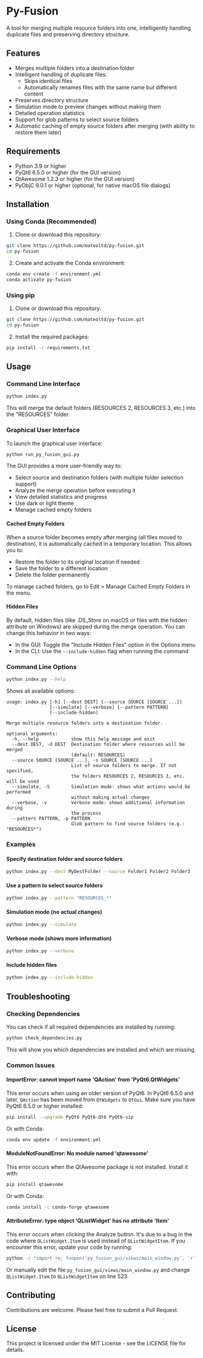 # Py-Fusion

A tool for merging multiple resource folders into one, intelligently handling duplicate files and preserving directory structure.

## Features

- Merges multiple folders into a destination folder
- Intelligent handling of duplicate files:
  - Skips identical files
  - Automatically renames files with the same name but different content
- Preserves directory structure
- Simulation mode to preview changes without making them
- Detailed operation statistics
- Support for glob patterns to select source folders
- Automatic caching of empty source folders after merging (with ability to restore them later)

## Requirements

- Python 3.9 or higher
- PyQt6 6.5.0 or higher (for the GUI version)
- QtAwesome 1.2.3 or higher (for the GUI version)
- PyObjC 9.0.1 or higher (optional, for native macOS file dialogs)

## Installation

### Using Conda (Recommended)

1. Clone or download this repository:

```bash
git clone https://github.com/mateoltd/py-fusion.git
cd py-fusion
```

2. Create and activate the Conda environment:

```bash
conda env create -f environment.yml
conda activate py-fusion
```

### Using pip

1. Clone or download this repository:

```bash
git clone https://github.com/mateoltd/py-fusion.git
cd py-fusion
```

2. Install the required packages:

```bash
pip install -r requirements.txt
```

## Usage

### Command Line Interface

```bash
python index.py
```

This will merge the default folders (RESOURCES 2, RESOURCES 3, etc.) into the "RESOURCES" folder.

### Graphical User Interface

To launch the graphical user interface:

```bash
python run_py_fusion_gui.py
```

The GUI provides a more user-friendly way to:
- Select source and destination folders (with multiple folder selection support)
- Analyze the merge operation before executing it
- View detailed statistics and progress
- Use dark or light theme
- Manage cached empty folders

#### Cached Empty Folders

When a source folder becomes empty after merging (all files moved to destination), it is automatically cached in a temporary location. This allows you to:

- Restore the folder to its original location if needed
- Save the folder to a different location
- Delete the folder permanently

To manage cached folders, go to Edit > Manage Cached Empty Folders in the menu.

#### Hidden Files

By default, hidden files (like .DS_Store on macOS or files with the hidden attribute on Windows) are skipped during the merge operation. You can change this behavior in two ways:

- In the GUI: Toggle the "Include Hidden Files" option in the Options menu
- In the CLI: Use the `--include-hidden` flag when running the command

### Command Line Options

```bash
python index.py --help
```

Shows all available options:

```
usage: index.py [-h] [--dest DEST] [--source SOURCE [SOURCE ...]]
                [--simulate] [--verbose] [--pattern PATTERN]
                [--include-hidden]

Merge multiple resource folders into a destination folder.

optional arguments:
  -h, --help            show this help message and exit
  --dest DEST, -d DEST  Destination folder where resources will be merged
                        (default: RESOURCES)
  --source SOURCE [SOURCE ...], -s SOURCE [SOURCE ...]
                        List of source folders to merge. If not specified,
                        the folders RESOURCES 2, RESOURCES 3, etc. will be used
  --simulate, -S        Simulation mode: shows what actions would be performed
                        without making actual changes
  --verbose, -v         Verbose mode: shows additional information during
                        the process
  --pattern PATTERN, -p PATTERN
                        Glob pattern to find source folders (e.g.: "RESOURCES*")
```

### Examples

#### Specify destination folder and source folders

```bash
python index.py --dest MyDestFolder --source Folder1 Folder2 Folder3
```

#### Use a pattern to select source folders

```bash
python index.py --pattern "RESOURCES_*"
```

#### Simulation mode (no actual changes)

```bash
python index.py --simulate
```

#### Verbose mode (shows more information)

```bash
python index.py --verbose
```

#### Include hidden files

```bash
python index.py --include-hidden
```

## Troubleshooting

### Checking Dependencies

You can check if all required dependencies are installed by running:

```bash
python check_dependencies.py
```

This will show you which dependencies are installed and which are missing.

### Common Issues

#### ImportError: cannot import name 'QAction' from 'PyQt6.QtWidgets'

This error occurs when using an older version of PyQt6. In PyQt6 6.5.0 and later, `QAction` has been moved from `QtWidgets` to `QtGui`. Make sure you have PyQt6 6.5.0 or higher installed:

```bash
pip install --upgrade PyQt6 PyQt6-Qt6 PyQt6-sip
```

Or with Conda:

```bash
conda env update -f environment.yml
```

#### ModuleNotFoundError: No module named 'qtawesome'

This error occurs when the QtAwesome package is not installed. Install it with:

```bash
pip install qtawesome
```

Or with Conda:

```bash
conda install -c conda-forge qtawesome
```

#### AttributeError: type object 'QListWidget' has no attribute 'Item'

This error occurs when clicking the Analyze button. It's due to a bug in the code where `QListWidget.Item` is used instead of `QListWidgetItem`. If you encounter this error, update your code by running:

```bash
python -c "import re; f=open('py_fusion_gui/views/main_window.py', 'r'); content=f.read(); f.close(); content=re.sub('QListWidget.Item', 'QListWidgetItem', content); f=open('py_fusion_gui/views/main_window.py', 'w'); f.write(content); f.close(); print('Fixed QListWidgetItem issue')"
```

Or manually edit the file `py_fusion_gui/views/main_window.py` and change `QListWidget.Item` to `QListWidgetItem` on line 523.

## Contributing

Contributions are welcome. Please feel free to submit a Pull Request.

## License

This project is licensed under the MIT License - see the LICENSE file for details.
